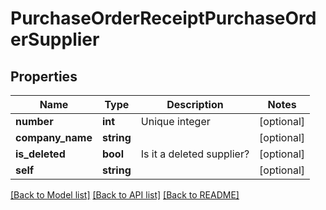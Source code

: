 # PurchaseOrderReceiptPurchaseOrderSupplier

## Properties
Name | Type | Description | Notes
------------ | ------------- | ------------- | -------------
**number** | **int** | Unique integer | [optional] 
**company_name** | **string** |  | [optional] 
**is_deleted** | **bool** | Is it a deleted supplier? | [optional] 
**self** | **string** |  | [optional] 

[[Back to Model list]](../README.md#documentation-for-models) [[Back to API list]](../README.md#documentation-for-api-endpoints) [[Back to README]](../README.md)


